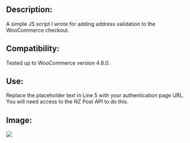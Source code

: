 <h2>Description:</h2>  

A simple JS script I wrote for adding address validation to the WooCommerce checkout.  
<h2>Compatibility:</h2>  

Tested up to WooCommerce version 4.8.0.   

<h2>Use:</h2>  

Replace the placeholder text in Line 5 with your authentication page URL.  
You will need access to the NZ Post API to do this.

<h2>Image:</h2> 

<img src="https://github.com/olinoles/Wordpress-NZPost-Address-validator/blob/master/demo.jpg"></img>
